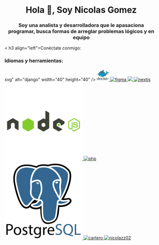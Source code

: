 <h1 align="center">Hola 👋, Soy Nicolas Gomez</h1>
<h3 align="center">Soy una analista y desarrolladora que le apasaciona programar, busca formas de arreglar problemas lógicos y en equipo</h3>

< h3 align="left">Conéctate conmigo:</h3>
<p align="left">
</p>

<h3 align="left">Idiomas y herramientas:</h3>
svg" alt="django" width="40" height="40" /> </a> <a href="https://www.docker.com/" target="_blank" rel="noreferrer"> <img src="https://raw.githubusercontent.com/devicons/devicon/master/icons/docker/docker-original-wordmark.svg" alt="docker" width="40" height="40"/> </a> <a href="https://www.figma. com/" target="_blank" rel="noreferrer"> <img src="https://www.vectorlogo.zone/logos/figma/figma-icon.svg" alt="figma" width="40" height ="40"/> </a> <a href="https://git-scm.com/" target="_blank" rel="noreferrer"> <img src="https://www.vectorlogo. zona/logos/git-scm/git-scm-icon. org/" target="_blank" rel="noreferrer"> <img src="https://cdn.worldvectorlogo.com/logos/nextjs-2. svg" alt="nextjs" width="40" height="40"/> </a> <a href="https://nodejs.org" target="_blank" rel="noreferrer"> <img src ="https://raw.githubusercontent.com/devicons/devicon/master/icons/nodejs/nodejs-original-wordmark.svg" alt="nodejs " ancho="40" alto="40"/> </a > <a href="https://www.php.net" target="_blank" rel="noreferrer"> <img src="https: //raw.githubusercontent.com/devicons/devicon/master/icons/ php/php-original.svg" alt="php" width="40" height="40"/> </a> <a href=" https://www.postgresql. org" target="_blank" rel="noreferrer"> <img src="https://raw.githubusercontent.com/devicons/devicon/master/icons/postgresql/postgresql-original-wordmark.svg" alt="postgresql " ancho="40" alto="40"/> </a> <a href="https:// cartero.com" target="_blank" rel="noreferrer"> <img src="https:// www.vectorlogo.zone/logos/getpostman/getpostman-icon.svg" alt="cartero" width="40" height="40"/> </a> <a href="https://www.python. org" target="_blank" rel="noreferrer"> <img src="https://raw.githubusercontent. com/devicons/devicon/master/icons/python/python-original.

<p><img align="center" src="https://github-readme-stats.vercel.app/api/top-langs?username=nicolazz02&show_icons=true&locale=en&layout=compact" alt="nicolazz02" /> </p>

